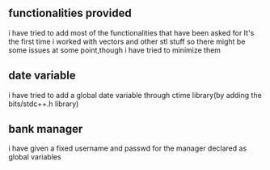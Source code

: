 ## functionalities provided
i have tried to add most of the functionalities that have been asked for
It's the first time i worked with vectors and other stl stuff so there might be some issues at some point,though i have tried to minimize them
## date variable
i have tried to add a global date variable through ctime library(by adding the bits/stdc++.h library)
## bank manager
i have given a fixed username and passwd for the manager declared as global variables
